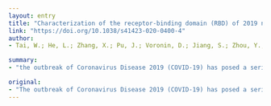 ```yaml
---
layout: entry
title: "Characterization of the receptor-binding domain (RBD) of 2019 novel coronavirus: implication for development of RBD protein as a viral attachment inhibitor and vaccine"
link: "https://doi.org/10.1038/s41423-020-0400-4"
author:
- Tai, W.; He, L.; Zhang, X.; Pu, J.; Voronin, D.; Jiang, S.; Zhou, Y.; Du, L.

summary:
- "the outbreak of Coronavirus Disease 2019 (COVID-19) has posed a serious threat to global public health. The CoV spike (S) protein plays the most important roles in viral attachment, fusion and entry. SARS-CoV-2 S protein is a target for development of antibodies, entry inhibitors and vaccines."

original:
- "The outbreak of Coronavirus Disease 2019 (COVID-19) has posed a serious threat to global public health, calling for the development of safe and effective prophylactics and therapeutics against infection of its causative agent, severe acute respiratory syndrome coronavirus 2 (SARS-CoV-2), also known as 2019 novel coronavirus (2019-nCoV). The CoV spike (S) protein plays the most important roles in viral attachment, fusion and entry, and serves as a target for development of antibodies, entry inhibitors and vaccines. Here, we identified the receptor-binding domain (RBD) in SARS-CoV-2 S protein and found that the RBD protein bound strongly to human and bat angiotensin-converting enzyme 2 (ACE2) receptors. SARS-CoV-2 RBD exhibited significantly higher binding affinity to ACE2 receptor than SARS-CoV RBD and could block the binding and, hence, attachment of SARS-CoV-2 RBD and SARS-CoV RBD to ACE2-expressing cells, thus inhibiting their infection to host cells. SARS-CoV RBD-specific antibodies could cross-react with SARS-CoV-2 RBD protein, and SARS-CoV RBD-induced antisera could cross-neutralize SARS-CoV-2, suggesting the potential to develop SARS-CoV RBD-based vaccines for prevention of SARS-CoV-2 and SARS-CoV infection."
---
```


